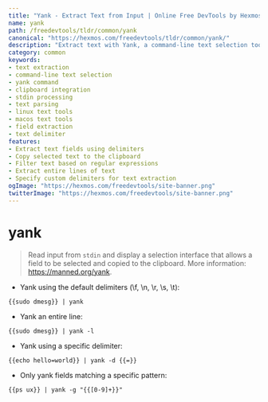 ```yaml
---
title: "Yank - Extract Text from Input | Online Free DevTools by Hexmos"
name: yank
path: /freedevtools/tldr/common/yank
canonical: "https://hexmos.com/freedevtools/tldr/common/yank/"
description: "Extract text with Yank, a command-line text selection tool. Quickly copy specific fields from standard input to clipboard using delimiters. Free online tool, no registration required."
category: common
keywords:
- text extraction
- command-line text selection
- yank command
- clipboard integration
- stdin processing
- text parsing
- linux text tools
- macos text tools
- field extraction
- text delimiter
features:
- Extract text fields using delimiters
- Copy selected text to the clipboard
- Filter text based on regular expressions
- Extract entire lines of text
- Specify custom delimiters for text extraction
ogImage: "https://hexmos.com/freedevtools/site-banner.png"
twitterImage: "https://hexmos.com/freedevtools/site-banner.png"
---
```


# yank

> Read input from `stdin` and display a selection interface that allows a field to be selected and copied to the clipboard.
> More information: <https://manned.org/yank>.

- Yank using the default delimiters (\f, \n, \r, \s, \t):

`{{sudo dmesg}} | yank`

- Yank an entire line:

`{{sudo dmesg}} | yank -l`

- Yank using a specific delimiter:

`{{echo hello=world}} | yank -d {{=}}`

- Only yank fields matching a specific pattern:

`{{ps ux}} | yank -g "{{[0-9]+}}"`
